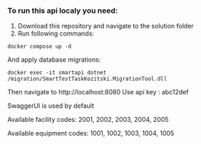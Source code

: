 ### To run this api localy you need:
1) Download this repository and navigate to the solution folder
2) Run following commands:
```docker
docker compose up -d
```
And apply database migrations:
```docker
docker exec -it smartapi dotnet /migration/SmartTestTaskKozitski.MigrationTool.dll
```

Then navigate to http://localhost:8080
Use api key : abc12def

SwaggerUI is used by default

Available facility codes: 2001, 2002, 2003, 2004, 2005

Available equipment codes: 1001, 1002, 1003, 1004, 1005
